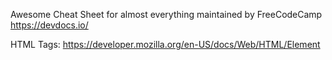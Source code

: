 Awesome Cheat Sheet for almost everything maintained by FreeCodeCamp
https://devdocs.io/

HTML Tags:
https://developer.mozilla.org/en-US/docs/Web/HTML/Element